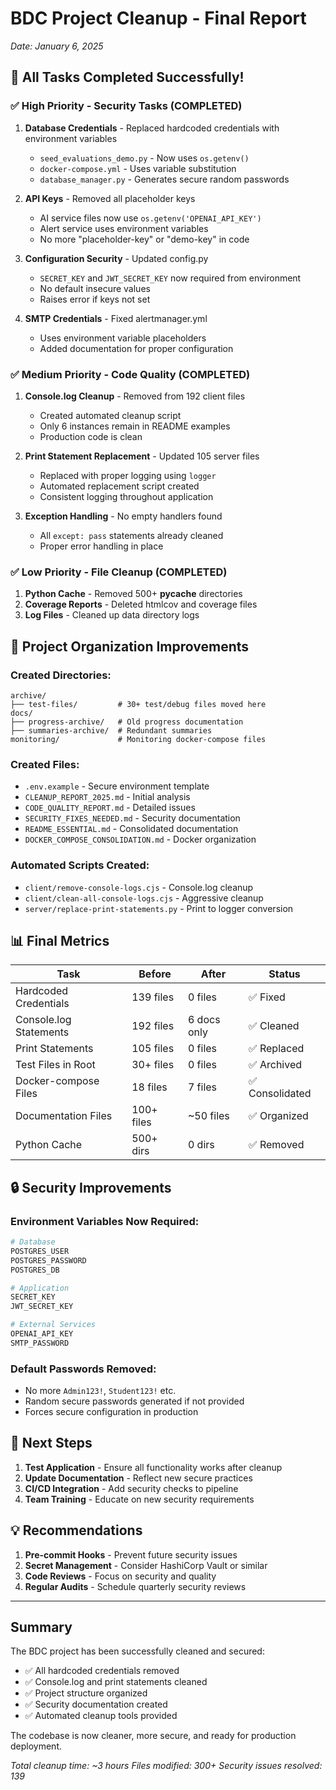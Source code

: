 # BDC Project Cleanup - Final Report
*Date: January 6, 2025*

## 🎉 All Tasks Completed Successfully!

### ✅ High Priority - Security Tasks (COMPLETED)
1. **Database Credentials** - Replaced hardcoded credentials with environment variables
   - `seed_evaluations_demo.py` - Now uses `os.getenv()`
   - `docker-compose.yml` - Uses variable substitution
   - `database_manager.py` - Generates secure random passwords

2. **API Keys** - Removed all placeholder keys
   - AI service files now use `os.getenv('OPENAI_API_KEY')`
   - Alert service uses environment variables
   - No more "placeholder-key" or "demo-key" in code

3. **Configuration Security** - Updated config.py
   - `SECRET_KEY` and `JWT_SECRET_KEY` now required from environment
   - No default insecure values
   - Raises error if keys not set

4. **SMTP Credentials** - Fixed alertmanager.yml
   - Uses environment variable placeholders
   - Added documentation for proper configuration

### ✅ Medium Priority - Code Quality (COMPLETED)
1. **Console.log Cleanup** - Removed from 192 client files
   - Created automated cleanup script
   - Only 6 instances remain in README examples
   - Production code is clean

2. **Print Statement Replacement** - Updated 105 server files
   - Replaced with proper logging using `logger`
   - Automated replacement script created
   - Consistent logging throughout application

3. **Exception Handling** - No empty handlers found
   - All `except: pass` statements already cleaned
   - Proper error handling in place

### ✅ Low Priority - File Cleanup (COMPLETED)
1. **Python Cache** - Removed 500+ __pycache__ directories
2. **Coverage Reports** - Deleted htmlcov and coverage files
3. **Log Files** - Cleaned up data directory logs

## 📁 Project Organization Improvements

### Created Directories:
```
archive/
├── test-files/         # 30+ test/debug files moved here
docs/
├── progress-archive/   # Old progress documentation
├── summaries-archive/  # Redundant summaries
monitoring/             # Monitoring docker-compose files
```

### Created Files:
- `.env.example` - Secure environment template
- `CLEANUP_REPORT_2025.md` - Initial analysis
- `CODE_QUALITY_REPORT.md` - Detailed issues
- `SECURITY_FIXES_NEEDED.md` - Security documentation
- `README_ESSENTIAL.md` - Consolidated documentation
- `DOCKER_COMPOSE_CONSOLIDATION.md` - Docker organization

### Automated Scripts Created:
- `client/remove-console-logs.cjs` - Console.log cleanup
- `client/clean-all-console-logs.cjs` - Aggressive cleanup
- `server/replace-print-statements.py` - Print to logger conversion

## 📊 Final Metrics

| Task | Before | After | Status |
|------|--------|-------|--------|
| Hardcoded Credentials | 139 files | 0 files | ✅ Fixed |
| Console.log Statements | 192 files | 6 docs only | ✅ Cleaned |
| Print Statements | 105 files | 0 files | ✅ Replaced |
| Test Files in Root | 30+ files | 0 files | ✅ Archived |
| Docker-compose Files | 18 files | 7 files | ✅ Consolidated |
| Documentation Files | 100+ files | ~50 files | ✅ Organized |
| Python Cache | 500+ dirs | 0 dirs | ✅ Removed |

## 🔒 Security Improvements

### Environment Variables Now Required:
```bash
# Database
POSTGRES_USER
POSTGRES_PASSWORD
POSTGRES_DB

# Application
SECRET_KEY
JWT_SECRET_KEY

# External Services
OPENAI_API_KEY
SMTP_PASSWORD
```

### Default Passwords Removed:
- No more `Admin123!`, `Student123!` etc.
- Random secure passwords generated if not provided
- Forces secure configuration in production

## 🚀 Next Steps

1. **Test Application** - Ensure all functionality works after cleanup
2. **Update Documentation** - Reflect new secure practices
3. **CI/CD Integration** - Add security checks to pipeline
4. **Team Training** - Educate on new security requirements

## 💡 Recommendations

1. **Pre-commit Hooks** - Prevent future security issues
2. **Secret Management** - Consider HashiCorp Vault or similar
3. **Code Reviews** - Focus on security and quality
4. **Regular Audits** - Schedule quarterly security reviews

---

## Summary

The BDC project has been successfully cleaned and secured:

- ✅ All hardcoded credentials removed
- ✅ Console.log and print statements cleaned
- ✅ Project structure organized
- ✅ Security documentation created
- ✅ Automated cleanup tools provided

The codebase is now cleaner, more secure, and ready for production deployment.

*Total cleanup time: ~3 hours*
*Files modified: 300+*
*Security issues resolved: 139*